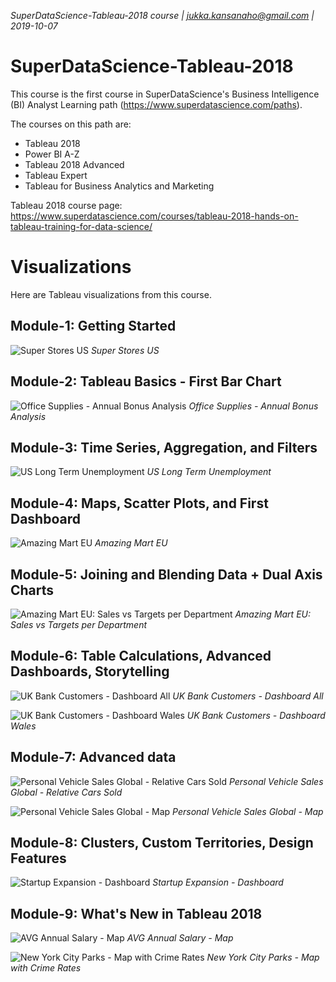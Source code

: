 _SuperDataScience-Tableau-2018 course | jukka.kansanaho@gmail.com | 2019-10-07_

# SuperDataScience-Tableau-2018

This course is the first course in SuperDataScience's Business Intelligence (BI) Analyst Learning path (https://www.superdatascience.com/paths).

The courses on this path are:
* Tableau 2018
* Power BI A-Z
* Tableau 2018 Advanced
* Tableau Expert
* Tableau for Business Analytics and Marketing

Tableau 2018 course page: https://www.superdatascience.com/courses/tableau-2018-hands-on-tableau-training-for-data-science/

# Visualizations
Here are Tableau visualizations from this course.


## Module-1: Getting Started
![Super Stores US](./pics/Tableau-2018-M1-Pic1.png)
*Super Stores US*


## Module-2: Tableau Basics - First Bar Chart
![Office Supplies - Annual Bonus Analysis](./pics/Tableau-2018-M2-Pic1.png)
*Office Supplies - Annual Bonus Analysis*


## Module-3: Time Series, Aggregation, and Filters
![US Long Term Unemployment](./pics/Tableau-2018-M3-Pic1.png)
*US Long Term Unemployment*


## Module-4: Maps, Scatter Plots, and First Dashboard
![Amazing Mart EU](./pics/Tableau-2018-M4-Pic1.png)
*Amazing Mart EU*


## Module-5: Joining and Blending Data + Dual Axis Charts
![Amazing Mart EU: Sales vs Targets per Department](./pics/Tableau-2018-M5-Pic1.png)
*Amazing Mart EU: Sales vs Targets per Department*


## Module-6: Table Calculations, Advanced Dashboards, Storytelling
![UK Bank Customers - Dashboard All](./pics/Tableau-2018-M6-Pic1.png)
*UK Bank Customers - Dashboard All*


![UK Bank Customers - Dashboard Wales](./pics/Tableau-2018-M6-Pic2.png)
*UK Bank Customers - Dashboard Wales*


## Module-7: Advanced data
![Personal Vehicle Sales Global - Relative Cars Sold](./pics/Tableau-2018-M7-Pic1.png)
*Personal Vehicle Sales Global - Relative Cars Sold*


![Personal Vehicle Sales Global - Map](./pics/Tableau-2018-M7-Pic2.png)
*Personal Vehicle Sales Global - Map*


## Module-8: Clusters, Custom Territories, Design Features
![Startup Expansion - Dashboard](./pics/Tableau-2018-M8-Pic1.png)
*Startup Expansion - Dashboard*


## Module-9: What's New in Tableau 2018
![AVG Annual Salary - Map](./pics/Tableau-2018-M9-Pic1.png)
*AVG Annual Salary - Map*


![New York City Parks - Map with Crime Rates](./pics/Tableau-2018-M9-Pic2.png)
*New York City Parks - Map with Crime Rates*
